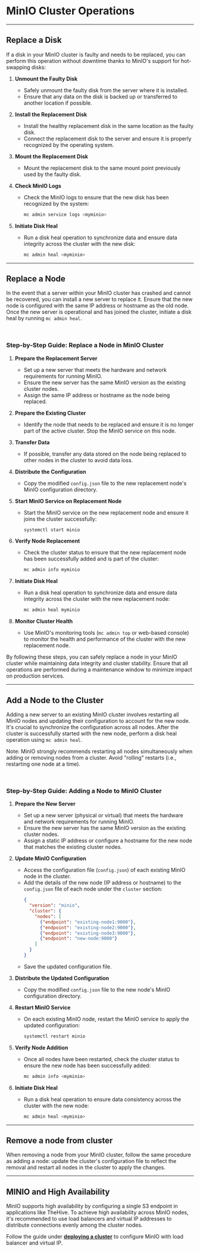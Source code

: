 # MinIO Cluster Operations

---

## Replace a Disk

If a disk in your MinIO cluster is faulty and needs to be replaced, you can perform this operation without downtime thanks to MinIO's support for hot-swapping disks:

1. **Unmount the Faulty Disk**
   - Safely unmount the faulty disk from the server where it is installed.
   - Ensure that any data on the disk is backed up or transferred to another location if possible.

2. **Install the Replacement Disk**
   - Install the healthy replacement disk in the same location as the faulty disk.
   - Connect the replacement disk to the server and ensure it is properly recognized by the operating system.

3. **Mount the Replacement Disk**
   - Mount the replacement disk to the same mount point previously used by the faulty disk.

4. **Check MinIO Logs**
   - Check the MinIO logs to ensure that the new disk has been recognized by the system:
     ```bash
     mc admin service logs <myminio>
     ```

5. **Initiate Disk Heal**
   - Run a disk heal operation to synchronize data and ensure data integrity across the cluster with the new disk:
     ```bash
     mc admin heal <myminio>
     ```

---

## Replace a Node

In the event that a server within your MinIO cluster has crashed and cannot be recovered, you can install a new server to replace it. Ensure that the new node is configured with the same IP address or hostname as the old node. Once the new server is operational and has joined the cluster, initiate a disk heal by running `mc admin heal`.

&nbsp;

### Step-by-Step Guide: Replace a Node in MinIO Cluster

1. **Prepare the Replacement Server**
   - Set up a new server that meets the hardware and network requirements for running MinIO.
   - Ensure the new server has the same MinIO version as the existing cluster nodes.
   - Assign the same IP address or hostname as the node being replaced.

2. **Prepare the Existing Cluster**
   - Identify the node that needs to be replaced and ensure it is no longer part of the active cluster. Stop the MinIO service on this node.

3. **Transfer Data**
   - If possible, transfer any data stored on the node being replaced to other nodes in the cluster to avoid data loss.

4. **Distribute the Configuration**
   - Copy the modified `config.json` file to the new replacement node's MinIO configuration directory.

5. **Start MinIO Service on Replacement Node**
   - Start the MinIO service on the new replacement node and ensure it joins the cluster successfully:
     ```bash
     systemctl start minio
     ```

6. **Verify Node Replacement**
   - Check the cluster status to ensure that the new replacement node has been successfully added and is part of the cluster:
     ```bash
     mc admin info myminio
     ```

7. **Initiate Disk Heal**
   - Run a disk heal operation to synchronize data and ensure data integrity across the cluster with the new replacement node:
     ```bash
     mc admin heal myminio
     ```

8. **Monitor Cluster Health**
   - Use MinIO's monitoring tools (`mc admin top` or web-based console) to monitor the health and performance of the cluster with the new replacement node.

By following these steps, you can safely replace a node in your MinIO cluster while maintaining data integrity and cluster stability. Ensure that all operations are performed during a maintenance window to minimize impact on production services.

---

## Add a Node to the Cluster

Adding a new server to an existing MinIO cluster involves restarting all MinIO nodes and updating their configuration to account for the new node. It's crucial to synchronize the configuration across all nodes. After the cluster is successfully started with the new node, perform a disk heal operation using `mc admin heal`.

Note: MinIO strongly recommends restarting all nodes simultaneously when adding or removing nodes from a cluster. Avoid "rolling" restarts (i.e., restarting one node at a time).

&nbsp;

### Step-by-Step Guide: Adding a Node to MinIO Cluster

1. **Prepare the New Server**
   - Set up a new server (physical or virtual) that meets the hardware and network requirements for running MinIO.
   - Ensure the new server has the same MinIO version as the existing cluster nodes.
   - Assign a static IP address or configure a hostname for the new node that matches the existing cluster nodes.

2. **Update MinIO Configuration**
   - Access the configuration file (`config.json`) of each existing MinIO node in the cluster.
   - Add the details of the new node (IP address or hostname) to the `config.json` file of each node under the `cluster` section:
     ```json
     {
       "version": "minio",
       "cluster": {
         "nodes": [
           {"endpoint": "existing-node1:9000"},
           {"endpoint": "existing-node2:9000"},
           {"endpoint": "existing-node3:9000"},
           {"endpoint": "new-node:9000"}
         ]
       }
     }
     ```
   - Save the updated configuration file.

3. **Distribute the Updated Configuration**
   - Copy the modified `config.json` file to the new node's MinIO configuration directory.

4. **Restart MinIO Service**
   - On each existing MinIO node, restart the MinIO service to apply the updated configuration:
     ```bash
     systemctl restart minio
     ```

5. **Verify Node Addition**
   - Once all nodes have been restarted, check the cluster status to ensure the new node has been successfully added:
     ```bash
     mc admin info <myminio>
     ```

6. **Initiate Disk Heal**
   - Run a disk heal operation to ensure data consistency across the cluster with the new node:
     ```bash
     mc admin heal <myminio>
     ```

---

## Remove a node from cluster
When removing a node from your MinIO cluster, follow the same procedure as adding a node: update the cluster's configuration file to reflect the removal and restart all nodes in the cluster to apply the changes.

---

## MINIO and High Availability
MinIO supports high availability by configuring a single S3 endpoint in applications like TheHive. To achieve high availability across MinIO nodes, it's recommended to use load balancers and virtual IP addresses to distribute connections evenly among the cluster nodes.

Follow the guide under [**deploying a cluster**](../installation/3-node-cluster.md) to configure MinIO with load balancer and virtual IP.

&nbsp;